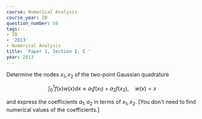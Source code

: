 ```yaml
---
course: Numerical Analysis
course_year: IB
question_number: 56
tags:
- IB
- '2013'
- Numerical Analysis
title: 'Paper 1, Section I, C '
year: 2013
---
```




Determine the nodes $x_{1}, x_{2}$ of the two-point Gaussian quadrature

$$\int_{0}^{1} f(x) w(x) d x \approx a_{1} f\left(x_{1}\right)+a_{2} f\left(x_{2}\right), \quad w(x)=x$$

and express the coefficients $a_{1}, a_{2}$ in terms of $x_{1}, x_{2}$. [You don't need to find numerical values of the coefficients.]
